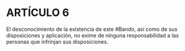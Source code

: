 # ARTÍCULO 6

El desconocimiento de la existencia de este #Bando, así como de sus disposiciones y aplicación, no exime de ninguna responsabilidad a las personas que infrinjan sus disposiciones.